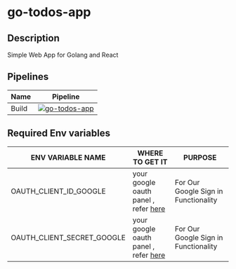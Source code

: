 # go-todos-app

## Description
Simple Web App for Golang and React

## Pipelines

|Name| Pipeline|
| --- | --- |
|Build|[![go-todos-app](https://github.com/mananwalia959/go-todos-app/actions/workflows/pipeline.yml/badge.svg)](https://github.com/mananwalia959/go-todos-app/actions/workflows/pipeline.yml)|


## Required Env variables
|ENV VARIABLE NAME | WHERE TO GET IT | PURPOSE |
|---| --- | --- |
| OAUTH_CLIENT_ID_GOOGLE | your google oauth panel , refer [here](https://developers.google.com/identity/protocols/oauth2/web-server)  | For Our Google Sign in Functionality |
| OAUTH_CLIENT_SECRET_GOOGLE | your google oauth panel , refer [here](https://developers.google.com/identity/protocols/oauth2/web-server)  | For Our Google Sign in Functionality |
